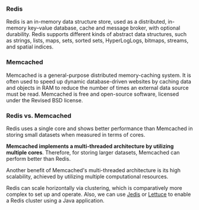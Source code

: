 ### Redis
Redis is an in-memory data structure store, used as a distributed, in-memory key–value database, cache and message broker, with optional durability. Redis supports different kinds of abstract data structures, such as strings, lists, maps, sets, sorted sets, HyperLogLogs, bitmaps, streams, and spatial indices.

### Memcached
Memcached is a general-purpose distributed memory-caching system. It is often used to speed up dynamic database-driven websites by caching data and objects in RAM to reduce the number of times an external data source must be read. Memcached is free and open-source software, licensed under the Revised BSD license.

### Redis vs. Memcached
Redis uses a single core and shows better performance than Memcached in storing small datasets when measured in terms of cores.

**Memcached implements a multi-threaded architecture by utilizing multiple cores**. Therefore, for storing larger datasets, Memcached can perform better than Redis.

Another benefit of Memcached's multi-threaded architecture is its high scalability, achieved by utilizing multiple computational resources.

Redis can scale horizontally via clustering, which is comparatively more complex to set up and operate. Also, we can use [Jedis](https://www.baeldung.com/jedis-java-redis-client-library#Cluster) or [Lettuce](https://www.baeldung.com/java-redis-lettuce#clustering-1) to enable a Redis cluster using a Java application.